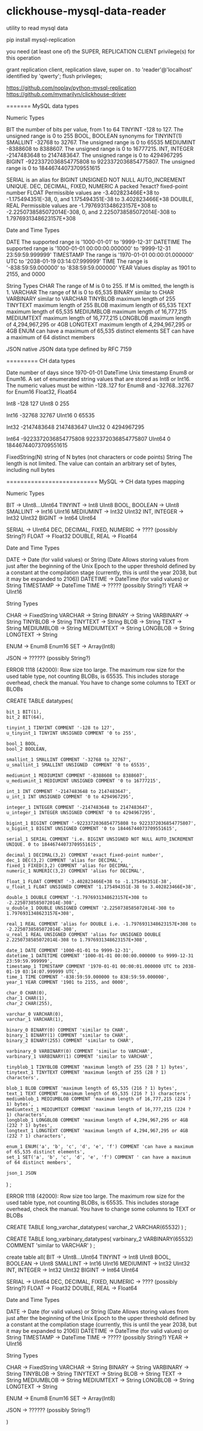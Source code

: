 # clickhouse-mysql-data-reader
utility to read mysql data


pip install mysql-replication

you need (at least one of) the SUPER, REPLICATION CLIENT privilege(s) for this operation

grant replication client, replication slave, super on *.* to 'reader'@'localhost' identified by 'qwerty';
flush privileges;


https://github.com/noplay/python-mysql-replication
https://github.com/mymarilyn/clickhouse-driver

=======
MySQL data types

Numeric Types

BIT  the number of bits per value, from 1 to 64
TINYINT -128 to 127. The unsigned range is 0 to 255
BOOL, BOOLEAN synonyms for TINYINT(1)
SMALLINT  -32768 to 32767. The unsigned range is 0 to 65535
MEDIUMINT -8388608 to 8388607. The unsigned range is 0 to 16777215.
INT, INTEGER -2147483648 to 2147483647. The unsigned range is 0 to 4294967295
BIGINT  -9223372036854775808 to 9223372036854775807. The unsigned range is 0 to 18446744073709551615

SERIAL is an alias for BIGINT UNSIGNED NOT NULL AUTO_INCREMENT UNIQUE.
DEC, DECIMAL, FIXED, NUMERIC A packed ?exact? fixed-point number
FLOAT  Permissible values are -3.402823466E+38 to -1.175494351E-38, 0, and 1.175494351E-38 to 3.402823466E+38
DOUBLE, REAL  Permissible values are -1.7976931348623157E+308 to -2.2250738585072014E-308, 0, and 2.2250738585072014E-308 to 1.7976931348623157E+308


Date and Time Types

DATE The supported range is '1000-01-01' to '9999-12-31'
DATETIME The supported range is '1000-01-01 00:00:00.000000' to '9999-12-31 23:59:59.999999'
TIMESTAMP The range is '1970-01-01 00:00:01.000000' UTC to '2038-01-19 03:14:07.999999'
TIME The range is '-838:59:59.000000' to '838:59:59.000000'
YEAR  Values display as 1901 to 2155, and 0000


String Types
CHAR The range of M is 0 to 255. If M is omitted, the length is 1.
VARCHAR The range of M is 0 to 65,535
BINARY similar to CHAR
VARBINARY similar to VARCHAR
TINYBLOB  maximum length of 255
TINYTEXT maximum length of 255
BLOB maximum length of 65,535
TEXT maximum length of 65,535
MEDIUMBLOB maximum length of 16,777,215
MEDIUMTEXT maximum length of 16,777,215
LONGBLOB maximum length of 4,294,967,295 or 4GB
LONGTEXT maximum length of 4,294,967,295 or 4GB
ENUM can have a maximum of 65,535 distinct elements
SET can have a maximum of 64 distinct members


JSON native JSON data type defined by RFC 7159

=========
CH data types

Date number of days since 1970-01-01
DateTime Unix timestamp
Enum8 or Enum16. A set of enumerated string values that are stored as Int8 or Int16. The numeric values must be within -128..127 for Enum8 and -32768..32767 for Enum16
Float32, Float64

Int8	-128	127
UInt8	0	255

Int16	-32768	32767
UInt16	0	65535

Int32	-2147483648	2147483647
UInt32	0	4294967295

Int64	-9223372036854775808	9223372036854775807
UInt64	0	18446744073709551615

FixedString(N) string of N bytes (not characters or code points)
String The length is not limited. The value can contain an arbitrary set of bytes, including null bytes


==========================
MySQL -> CH data types mapping

Numeric Types

BIT  -> UInt8...UInt64
TINYINT -> Int8 UInt8
BOOL, BOOLEAN -> UInt8
SMALLINT  -> Int16 UInt16
MEDIUMINT -> Int32 UInt32
INT, INTEGER -> Int32 UInt32
BIGINT -> Int64 UInt64

SERIAL -> UInt64
DEC, DECIMAL, FIXED, NUMERIC -> ???? (possibly String?)
FLOAT -> Float32
DOUBLE, REAL -> Float64


Date and Time Types

DATE -> Date (for valid values) or String (Date Allows storing values from just after the beginning of the Unix Epoch to the upper threshold defined by a constant at the compilation stage (currently, this is until the year 2038, but it may be expanded to 2106))
DATETIME -> DateTime (for valid values) or String
TIMESTAMP -> DateTime
TIME -> ????? (possibly String?)
YEAR  -> UInt16


String Types

CHAR -> FixedString
VARCHAR -> String
BINARY -> String
VARBINARY -> String
TINYBLOB -> String
TINYTEXT -> String
BLOB -> String
TEXT -> String
MEDIUMBLOB -> String
MEDIUMTEXT -> String
LONGBLOB -> String
LONGTEXT -> String

ENUM -> Enum8 Enum16
SET -> Array(Int8)

JSON -> ?????? (possibly String?)



ERROR 1118 (42000): Row size too large. The maximum row size for the used table type, not counting BLOBs, is 65535. This includes storage overhead, check the manual. You have to change some columns to TEXT or BLOBs


CREATE TABLE datatypes(

    bit_1 BIT(1),
    bit_2 BIT(64),

    tinyint_1 TINYINT COMMENT '-128 to 127',
    u_tinyint_1 TINYINT UNSIGNED COMMENT '0 to 255',

    bool_1 BOOL,
    bool_2 BOOLEAN,

    smallint_1 SMALLINT COMMENT '-32768 to 32767',
    u_smallint_1 SMALLINT UNSIGNED  COMMENT '0 to 65535',

    mediumint_1 MEDIUMINT COMMENT '-8388608 to 8388607',
    u_mediumint_1 MEDIUMINT UNSIGNED COMMENT '0 to 16777215',

    int_1 INT COMMENT '-2147483648 to 2147483647',
    u_int_1 INT UNSIGNED COMMENT '0 to 4294967295',

    integer_1 INTEGER COMMENT '-2147483648 to 2147483647',
    u_integer_1 INTEGER UNSIGNED COMMENT '0 to 4294967295',

    bigint_1 BIGINT COMMENT '-9223372036854775808 to 9223372036854775807',
    u_bigint_1 BIGINT UNSIGNED COMMENT '0 to 18446744073709551615',

    serial_1 SERIAL COMMENT 'i.e. BIGINT UNSIGNED NOT NULL AUTO_INCREMENT UNIQUE. 0 to 18446744073709551615',

    decimal_1 DECIMAL(3,2) COMMENT 'exact fixed-point number',
    dec_1 DEC(3,2) COMMENT 'alias for DECIMAL',
    fixed_1 FIXED(3,2) COMMENT 'alias for DECIMAL',
    numeric_1 NUMERIC(3,2) COMMENT 'alias for DECIMAL',

    float_1 FLOAT COMMENT '-3.402823466E+38 to -1.175494351E-38',
    u_float_1 FLOAT UNSIGNED COMMENT '1.175494351E-38 to 3.402823466E+38',

    double_1 DOUBLE COMMENT '-1.7976931348623157E+308 to -2.2250738585072014E-308',
    u_double_1 DOUBLE UNSIGNED COMMENT '2.2250738585072014E-308 to 1.7976931348623157E+308',

    real_1 REAL COMMENT 'alias for DOUBLE i.e. -1.7976931348623157E+308 to -2.2250738585072014E-308',
    u_real_1 REAL UNSIGNED COMMENT 'alias for UNSIGNED DOUBLE 2.2250738585072014E-308 to 1.7976931348623157E+308',

    date_1 DATE COMMENT '1000-01-01 to 9999-12-31',
    datetime_1 DATETIME COMMENT '1000-01-01 00:00:00.000000 to 9999-12-31 23:59:59.999999',
    timestamp_1 TIMESTAMP COMMENT '1970-01-01 00:00:01.000000 UTC to 2038-01-19 03:14:07.999999 UTC',
    time_1 TIME COMMENT '-838:59:59.000000 to 838:59:59.000000',
    year_1 YEAR COMMENT '1901 to 2155, and 0000',

    char_0 CHAR(0),
    char_1 CHAR(1),
    char_2 CHAR(255),

    varchar_0 VARCHAR(0),
    varchar_1 VARCHAR(1),

    binary_0 BINARY(0) COMMENT 'similar to CHAR',
    binary_1 BINARY(1) COMMENT 'similar to CHAR',
    binary_2 BINARY(255) COMMENT 'similar to CHAR',

    varbinary_0 VARBINARY(0) COMMENT 'similar to VARCHAR',
    varbinary_1 VARBINARY(1) COMMENT 'similar to VARCHAR',

    tinyblob_1 TINYBLOB COMMENT 'maximum length of 255 (28 ? 1) bytes',
    tinytext_1 TINYTEXT COMMENT 'maximum length of 255 (28 ? 1) characters',

    blob_1 BLOB COMMENT 'maximum length of 65,535 (216 ? 1) bytes',
    text_1 TEXT COMMENT 'maximum length of 65,535 (216 ? 1) characters',
    mediumblob_1 MEDIUMBLOB COMMENT 'maximum length of 16,777,215 (224 ? 1) bytes',
    mediumtext_1 MEDIUMTEXT COMMENT 'maximum length of 16,777,215 (224 ? 1) characters',
    longblob_1 LONGBLOB COMMENT 'maximum length of 4,294,967,295 or 4GB (232 ? 1) bytes',
    longtext_1 LONGTEXT COMMENT 'maximum length of 4,294,967,295 or 4GB (232 ? 1) characters',

    enum_1 ENUM('a', 'b', 'c', 'd', 'e', 'f') COMMENT 'can have a maximum of 65,535 distinct elements',
    set_1 SET('a', 'b', 'c', 'd', 'e', 'f') COMMENT ' can have a maximum of 64 distinct members',

    json_1 JSON
)
;

ERROR 1118 (42000): Row size too large. The maximum row size for the used table type, not counting BLOBs, is 65535. This includes storage overhead, check the manual. You have to change some columns to TEXT or BLOBs

CREATE TABLE long_varchar_datatypes(
    varchar_2 VARCHAR(65532)
)
;

CREATE TABLE long_varbinary_datatypes(
    varbinary_2 VARBINARY(65532) COMMENT 'similar to VARCHAR'
)
;


create table all(
BIT  -> UInt8...UInt64
TINYINT -> Int8 UInt8
BOOL, BOOLEAN -> UInt8
SMALLINT  -> Int16 UInt16
MEDIUMINT -> Int32 UInt32
INT, INTEGER -> Int32 UInt32
BIGINT -> Int64 UInt64

SERIAL -> UInt64
DEC, DECIMAL, FIXED, NUMERIC -> ???? (possibly String?)
FLOAT -> Float32
DOUBLE, REAL -> Float64


Date and Time Types

DATE -> Date (for valid values) or String (Date Allows storing values from just after the beginning of the Unix Epoch to the upper threshold defined by a constant at the compilation stage (currently, this is until the year 2038, but it may be expanded to 2106))
DATETIME -> DateTime (for valid values) or String
TIMESTAMP -> DateTime
TIME -> ????? (possibly String?)
YEAR  -> UInt16


String Types

CHAR -> FixedString
VARCHAR -> String
BINARY -> String
VARBINARY -> String
TINYBLOB -> String
TINYTEXT -> String
BLOB -> String
TEXT -> String
MEDIUMBLOB -> String
MEDIUMTEXT -> String
LONGBLOB -> String
LONGTEXT -> String

ENUM -> Enum8 Enum16
SET -> Array(Int8)

JSON -> ?????? (possibly String?)

)